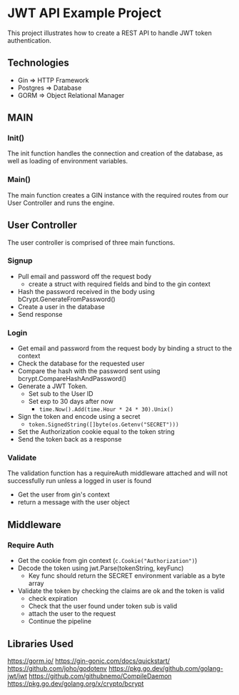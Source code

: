 # JWT API Example Project
This project illustrates how to create a REST API to handle JWT token authentication.

## Technologies
- Gin => HTTP Framework
- Postgres => Database
- GORM => Object Relational Manager

## MAIN
### Init()
The init function handles the connection and creation of the database, as well as loading of environment variables.
### Main() 
The main function creates a GIN instance with the required routes from our User Controller and runs the engine.

## User Controller
The user controller is comprised of three main functions.
### Signup
- Pull email and password off the request body
    - create a struct with required fields and bind to the gin context
- Hash the password received in the body using bCrypt.GenerateFromPassword()
- Create a user in the database 
- Send response

### Login
- Get email and password from the request body by binding a struct to the context
- Check the database for the requested user
- Compare the hash with the password sent using bcrypt.CompareHashAndPassword()
- Generate a JWT Token.
    - Set sub to the User ID 
    - Set exp to 30 days after now
        - ```time.Now().Add(time.Hour * 24 * 30).Unix()```
- Sign the token and encode using a secret
    - ```token.SignedString([]byte(os.Getenv("SECRET")))```
- Set the Authorization cookie equal to the token string
- Send the token back as a response

### Validate
The validation function has a requireAuth middleware attached and will not successfully run unless a logged in user is found

- Get the user from gin's context
- return a message with the user object

## Middleware
### Require Auth
- Get the cookie from gin context (```c.Cookie("Authorization")```)
- Decode the token using jwt.Parse(tokenString, keyFunc)
    - Key func should return the SECRET environment variable as a byte array
- Validate the token by checking the claims are ok and the token is valid
    - check expiration
    - Check that the user found under token sub is valid
    - attach the user to the request
    - Continue the pipeline


## Libraries Used
https://gorm.io/
https://gin-gonic.com/docs/quickstart/
https://github.com/joho/godotenv
https://pkg.go.dev/github.com/golang-jwt/jwt
https://github.com/githubnemo/CompileDaemon
https://pkg.go.dev/golang.org/x/crypto/bcrypt